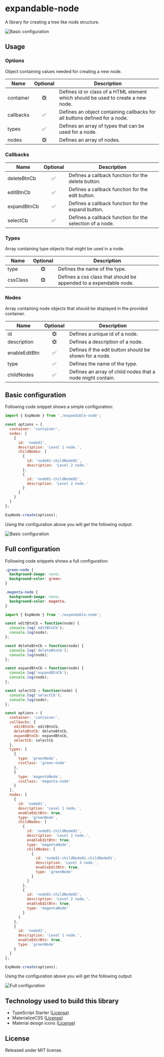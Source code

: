 # expandable-node

A library for creating a tree like node structure.

![Basic configuration](docs/basic-configuration.png)

## Usage

### Options

Object containing values needed for creating a new node.

| Name      | Optional | Description                                                                      |
| --------- | :------: | -------------------------------------------------------------------------------- |
| container | &#10062; | Defines id or class of a HTML element which should be used to create a new node. |
| callbacks | &#9989;  | Defines an object containing callbacks for all buttons defined for a node.       |
| types     | &#9989;  | Defines an array of types that can be used for a node.                           |
| nodes     | &#10062; | Defines an array of nodes.                                                       |

### Callbacks

| Name        | Optional | Description                                              |
| ----------- | :------: | -------------------------------------------------------- |
| deleteBtnCb | &#9989;  | Defines a callback function for the delete button.       |
| editBtnCb   | &#9989;  | Defines a callback function for the edit button.         |
| expandBtnCb | &#9989;  | Defines a callback function for the expand button.       |
| selectCb    | &#9989;  | Defines a callback function for the selection of a node. |

### Types

Array containing type objects that might be used in a node.

| Name     | Optional | Description                                                       |
| -------- | :------: | ----------------------------------------------------------------- |
| type     | &#10062; | Defines the name of the type.                                     |
| cssClass | &#10062; | Defines a css class that should be appended to a expendable node. |

### Nodes

Array containing node objects that should be displayed in the provided container.

| Name          | Optional | Description                                                |
| ------------- | :------: | ---------------------------------------------------------- |
| id            | &#10062; | Defines a unique id of a node.                             |
| description   | &#10062; | Defines a description of a node.                           |
| enableEditBtn | &#9989;  | Defines if the edit button should be shown for a node.     |
| type          | &#9989;  | Defines the name of the type.                              |
| childNodes    | &#9989;  | Defines an array of child nodes that a node might contain. |

## Basic configuration

Following code snippet shows a simple configuration:

```javascript
import { ExpNode } from './expandable-node';

const options = {
  container: 'container',
  nodes: [
    {
      id: 'node01',
      description: 'Level 1 node.',
      childNodes: [
        {
          id: 'node01-childNode01',
          description: 'Level 2 node.'
        },
        {
          id: 'node01-childNode02',
          description: 'Level 2 node.'
        }
      ]
    }
  ]
};

ExpNode.create(options);
```

Using the configuration above you will get the following output:

![Basic configuration](docs/basic-configuration.png)

## Full configuration

Following code snippets shows a full configuration:

```scss
.green-node {
  background-image: none;
  background-color: green;
}

.magenta-node {
  background-image: none;
  background-color: magenta;
}
```

```javascript
import { ExpNode } from './expandable-node';

const editBtnCb = function(node) {
  console.log('editBtnCb');
  console.log(node);
};

const deleteBtnCb = function(node) {
  console.log('deleteBtnCb');
  console.log(node);
};

const expandBtnCb = function(node) {
  console.log('expandBtnCb');
  console.log(node);
};

const selectCb = function(node) {
  console.log('selectCb');
  console.log(node);
};

const options = {
  container: 'container',
  callbacks: {
    editBtnCb: editBtnCb,
    deleteBtnCb: deleteBtnCb,
    expandBtnCb: expandBtnCb,
    selectCb: selectCb
  },
  types: [
    {
      type: 'greenNode',
      cssClass: 'green-node'
    },
    {
      type: 'magentaNode',
      cssClass: 'magenta-node'
    }
  ],
  nodes: [
    {
      id: 'node01',
      description: 'Level 1 node.',
      enableEditBtn: true,
      type: 'greenNode',
      childNodes: [
        {
          id: 'node01-childNode01',
          description: 'Level 2 node.',
          enableEditBtn: true,
          type: 'magentaNode',
          childNodes: [
            {
              id: 'node01-childNode01-childNode01',
              description: 'Level 3 node.',
              enableEditBtn: true,
              type: 'greenNode'
            }
          ]
        },
        {
          id: 'node01-childNode02',
          description: 'Level 2 node.',
          enableEditBtn: true,
          type: 'magentaNode'
        }
      ]
    },
    {
      id: 'node02',
      description: 'Level 1 node.',
      enableEditBtn: true,
      type: 'greenNode'
    }
  ]
};

ExpNode.create(options);
```

Using the configuration above you will get the following output:

![Full configuration](docs/full-configuration.png)

## Technology used to build this library

- TypeScript Starter ([License](https://github.com/bitjson/typescript-starter/blob/master/LICENSE))
- MaterializeCSS ([License](https://github.com/Dogfalo/materialize/blob/v1-dev/LICENSE))
- Material design icons ([License](https://github.com/google/material-design-icons/blob/master/LICENSE))

## License

Released under MIT license.
